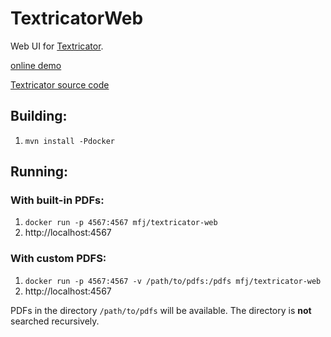 # TextricatorWeb

Web UI for [Textricator](https://textricator.mfj.io).

[online demo](https://textricator-demo.mfj.io)

[Textricator source code](https://github.com/measuresforjustice/textricator)

## Building:

1. `mvn install -Pdocker`

## Running:

### With built-in PDFs:

1. `docker run -p 4567:4567 mfj/textricator-web`
2. http://localhost:4567

### With custom PDFS:

1. `docker run -p 4567:4567 -v /path/to/pdfs:/pdfs mfj/textricator-web`
2. http://localhost:4567

PDFs in the directory `/path/to/pdfs` will be available.
The directory is **not** searched recursively.
